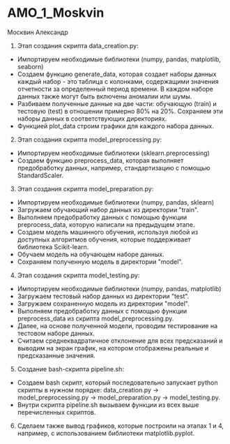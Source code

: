 # AMO_1_Moskvin
Москвин Александр 

 1. Этап создания скрипта data_creation.py:
- Импортируем необходимые библиотеки (numpy, pandas, matplotlib, seaborn)
- Создаем функцию generate_data, которая создает наборы данных каждый набор - это таблица с колонками, содержащими значения отчетности за определенный период времени. В каждом наборе данных также могут быть включены аномалии или шумы. 
- Разбиваем полученные данные на две части: обучающую (train) и тестовую (test) в отношении примерно 80% на 20%. Сохраняем эти наборы данных в соответствующих директориях.
- Функцией plot_data строим графики для каждого набора данных.

2. Этап создания скрипта model_preprocessing.py:
- Импортируем необходимые библиотеки (sklearn.preprocessing)
- Создаем функцию preprocess_data, которая выполняет предобработку данных, например, стандартизацию с помощью StandardScaler.

3. Этап создания скрипта model_preparation.py:
- Импортируем необходимые библиотеки (numpy, pandas, sklearn)
- Загружаем обучающий набор данных из директории "train".
- Выполняем предобработку данных с помощью функции preprocess_data, которую написали на предыдущем этапе.
- Создаем модель машинного обучения, используя любой из доступных алгоритмов обучения, которые поддерживает библиотека Scikit-learn.
- Обучаем модель на обучающем наборе данных.
- Сохраняем полученную модель в директории "model".

4. Этап создания скрипта model_testing.py:
- Импортируем необходимые библиотеки (numpy, pandas, matplotlib)
- Загружаем тестовый набор данных из директории "test".
- Загружаем сохраненную модель из директории "model".
- Выполняем предобработку данных с помощью функции preprocess_data из скрипта model_preprocessing.py.
- Далее, на основе полученной модели, проводим тестирование на тестовом наборе данных.
- Считаем среднеквадратичное отклонение для всех предсказаний и выводим на экран график, на котором отображены реальные и предсказанные значения.

5. Создание bash-скрипта pipeline.sh:
- Создаем bash скрипт, который последовательно запускает python скрипты в нужном порядке: 
data_creation.py -> model_preprocessing.py -> model_preparation.py -> model_testing.py. 
- Внутри скрипта pipeline.sh вызываем функции из всех выше перечисленных скриптов.

6. Сделаем также вывод графиков, которые построили на этапах 1 и 4, например, с использованием библиотеки matplotlib.pyplot. 
